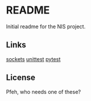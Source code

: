 # README

Initial readme for the NIS project.

## Links

[sockets](https://docs.python.org/2/howto/sockets.html)
[unittest](https://docs.python.org/2/library/unittest.html)
[pytest](http://pytest.org/latest/)

## License

Pfeh, who needs one of these?